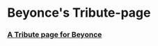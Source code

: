 # Beyonce's Tribute-page

### [A Tribute page for Beyonce](https://lanrewaju94.github.io/Tribute-page/)

